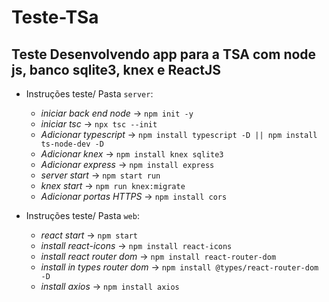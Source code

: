 # Teste-TSa
## Teste Desenvolvendo app para a TSA com node js, banco sqlite3, knex e ReactJS

- Instruções teste/ Pasta `server`:
  - _iniciar back end node_ -> `npm init -y`
  - _iniciar tsc_ -> `npx tsc --init`
  - _Adicionar typescript_ -> `npm install typescript -D || npm install ts-node-dev -D`
  - _Adicionar knex_ -> `npm install knex sqlite3`
  - _Adicionar express_ -> `npm install express`
  - _server start_ -> `npm start run`
  - _knex start_ -> `npm run knex:migrate`
  - _Adicionar portas HTTPS_ -> `npm install cors`
   
- Instruções teste/ Pasta `web`:
  - _react start_ -> `npm start`
  - _install react-icons_ -> `npm install react-icons`
  - _install react router dom_ -> `npm install react-router-dom`
  - _install in types router dom_ -> `npm install @types/react-router-dom -D`
  - _install axios_ -> `npm install axios`
